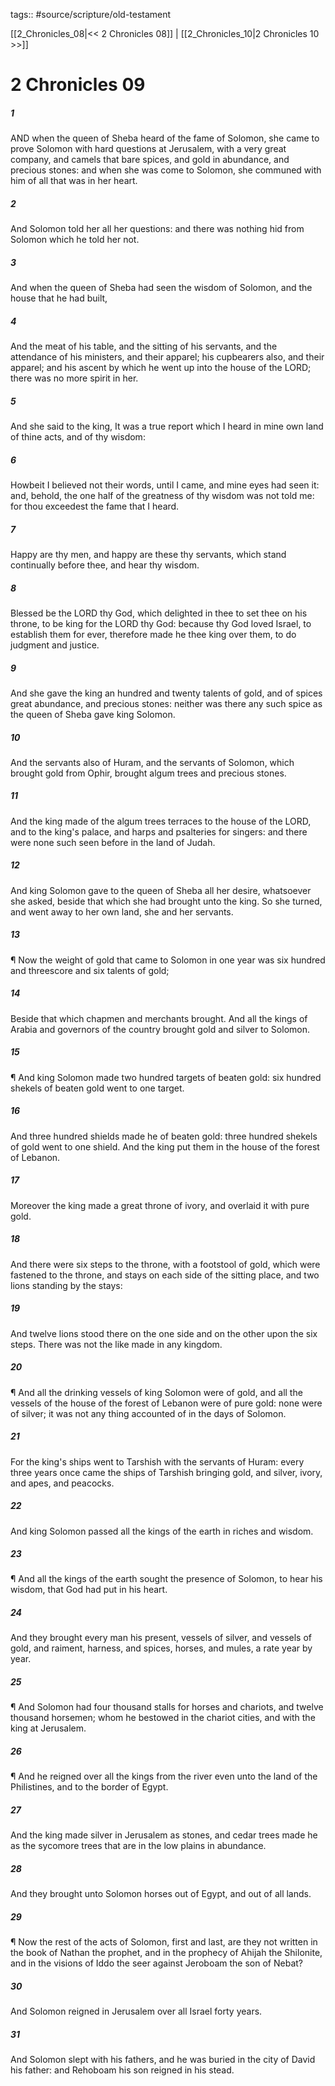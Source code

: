 tags:: #source/scripture/old-testament

[[2_Chronicles_08|<< 2 Chronicles 08]] | [[2_Chronicles_10|2 Chronicles 10 >>]]

# 2 Chronicles 09

##### 1

AND when the queen of Sheba heard of the fame of Solomon, she came to prove Solomon with hard questions at Jerusalem, with a very great company, and camels that bare spices, and gold in abundance, and precious stones: and when she was come to Solomon, she communed with him of all that was in her heart.

##### 2

And Solomon told her all her questions: and there was nothing hid from Solomon which he told her not.

##### 3

And when the queen of Sheba had seen the wisdom of Solomon, and the house that he had built,

##### 4

And the meat of his table, and the sitting of his servants, and the attendance of his ministers, and their apparel; his cupbearers also, and their apparel; and his ascent by which he went up into the house of the LORD; there was no more spirit in her.

##### 5

And she said to the king, It was a true report which I heard in mine own land of thine acts, and of thy wisdom:

##### 6

Howbeit I believed not their words, until I came, and mine eyes had seen it: and, behold, the one half of the greatness of thy wisdom was not told me: for thou exceedest the fame that I heard.

##### 7

Happy are thy men, and happy are these thy servants, which stand continually before thee, and hear thy wisdom.

##### 8

Blessed be the LORD thy God, which delighted in thee to set thee on his throne, to be king for the LORD thy God: because thy God loved Israel, to establish them for ever, therefore made he thee king over them, to do judgment and justice.

##### 9

And she gave the king an hundred and twenty talents of gold, and of spices great abundance, and precious stones: neither was there any such spice as the queen of Sheba gave king Solomon.

##### 10

And the servants also of Huram, and the servants of Solomon, which brought gold from Ophir, brought algum trees and precious stones.

##### 11

And the king made of the algum trees terraces to the house of the LORD, and to the king's palace, and harps and psalteries for singers: and there were none such seen before in the land of Judah.

##### 12

And king Solomon gave to the queen of Sheba all her desire, whatsoever she asked, beside that which she had brought unto the king. So she turned, and went away to her own land, she and her servants.

##### 13

¶ Now the weight of gold that came to Solomon in one year was six hundred and threescore and six talents of gold;

##### 14

Beside that which chapmen and merchants brought. And all the kings of Arabia and governors of the country brought gold and silver to Solomon.

##### 15

¶ And king Solomon made two hundred targets of beaten gold: six hundred shekels of beaten gold went to one target.

##### 16

And three hundred shields made he of beaten gold: three hundred shekels of gold went to one shield. And the king put them in the house of the forest of Lebanon.

##### 17

Moreover the king made a great throne of ivory, and overlaid it with pure gold.

##### 18

And there were six steps to the throne, with a footstool of gold, which were fastened to the throne, and stays on each side of the sitting place, and two lions standing by the stays:

##### 19

And twelve lions stood there on the one side and on the other upon the six steps. There was not the like made in any kingdom.

##### 20

¶ And all the drinking vessels of king Solomon were of gold, and all the vessels of the house of the forest of Lebanon were of pure gold: none were of silver; it was not any thing accounted of in the days of Solomon.

##### 21

For the king's ships went to Tarshish with the servants of Huram: every three years once came the ships of Tarshish bringing gold, and silver, ivory, and apes, and peacocks.

##### 22

And king Solomon passed all the kings of the earth in riches and wisdom.

##### 23

¶ And all the kings of the earth sought the presence of Solomon, to hear his wisdom, that God had put in his heart.

##### 24

And they brought every man his present, vessels of silver, and vessels of gold, and raiment, harness, and spices, horses, and mules, a rate year by year.

##### 25

¶ And Solomon had four thousand stalls for horses and chariots, and twelve thousand horsemen; whom he bestowed in the chariot cities, and with the king at Jerusalem.

##### 26

¶ And he reigned over all the kings from the river even unto the land of the Philistines, and to the border of Egypt.

##### 27

And the king made silver in Jerusalem as stones, and cedar trees made he as the sycomore trees that are in the low plains in abundance.

##### 28

And they brought unto Solomon horses out of Egypt, and out of all lands.

##### 29

¶ Now the rest of the acts of Solomon, first and last, are they not written in the book of Nathan the prophet, and in the prophecy of Ahijah the Shilonite, and in the visions of Iddo the seer against Jeroboam the son of Nebat?

##### 30

And Solomon reigned in Jerusalem over all Israel forty years.

##### 31

And Solomon slept with his fathers, and he was buried in the city of David his father: and Rehoboam his son reigned in his stead.

